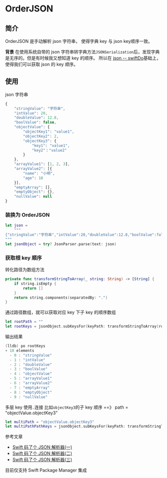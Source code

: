 # OrderJSON

## 简介
OrderJSON 是手动解析 json 字符串， 使得字典 key 与 json key顺序一致。


**背景**
在使用系统自带的 json 字符串转字典方法`JSONSerialization`后，发现字典是无序的。但是有时候我又想知道 key 的顺序。
所以在 [json -- swiftDo](https://github.com/swiftdo/json)基础上，使得我们可以获取 json 的 key 顺序。

## 使用

json 字符串
``` javascript
{
    "stringValue": "字符串",
    "intValue": 20,
    "doubleValue": 12.8,
    "boolValue": false,
    "objectValue": {
        "objectKey1": "value1",
        "objectKey2": 2,
        "objectKey3": {
            "key1": "value1",
            "key2"："value2"
        }
    },
    "arrayValue1": [1, 2, 3],
    "arrayValue2": [{
        "name": "小明",
        "age": 18
    }],
    "emptyArray": [],
    "emptyObject": {},
    "nullValue": null
}
```
### 装换为 OrderJSON 

```swift
let json =
    """
{"stringValue":"字符串","intValue":20,"doubleValue":12.8,"boolValue":false,"objectValue":{"objectKey1":"value1","objectKey2":2,"objectKey3":{"key":"value"}},"arrayValue1":[1,2,3],"arrayValue2":[{"name":"小明","age":18}],"emptyArray":[],"emptyObject":{},"nullValue":null}
"""
let jsonObject = try? JsonParser.parse(text: json)
```
### 获取根 key 顺序

转化路径为数组方法
```swift 
private func transformStringToArray(_ string: String) -> [String] {
    if string.isEmpty {
        return []
    }
    return string.components(separatedBy: ".")
}
```
 通过路径数组，就可以获取对应 key 下子 key 的顺序数组
```swift
let rootPath = ""
let rootKeys = jsonObject.subKeysFor(keyPath: transformStringToArray(rootPath))
```
输出结果
```swift
(lldb) po rootKeys
▿ 10 elements
  - 0 : "stringValue"
  - 1 : "intValue"
  - 2 : "doubleValue"
  - 3 : "boolValue"
  - 4 : "objectValue"
  - 5 : "arrayValue1"
  - 6 : "arrayValue2"
  - 7 : "emptyArray"
  - 8 : "emptyObject"
  - 9 : "nullValue"
```

多层 key 使用`.`连接
比如`objectKey3`的子 key 顺序 ==》 path = "objectValue.objectKey3"
```swift
let multiPath = "objectValue.objectKey3"
let multiPathPathKeys = jsonObject.subKeysFor(keyPath: transformStringToArray(multiPath)) // ["key1","key2"]
```

参考文章
- [Swift 码了个 JSON 解析器(一)](https://oldbird.run/swift/fp/t3-json1.html)
- [Swift 码了个 JSON 解析器(二)](https://oldbird.run/swift/fp/t3-json2.html)
- [Swift 码了个 JSON 解析器(三)](https://oldbird.run/swift/fp/t3-json3.html)


目前仅支持 Swift Package Manager 集成
